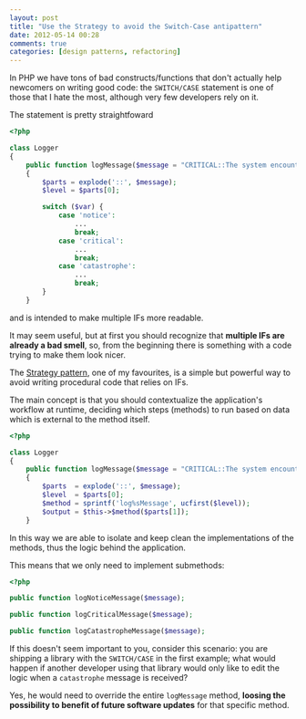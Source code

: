 ```yaml
---
layout: post
title: "Use the Strategy to avoid the Switch-Case antipattern"
date: 2012-05-14 00:28
comments: true
categories: [design patterns, refactoring]
---
```


In PHP we have tons of bad constructs/functions that don't actually
help newcomers on writing good code: the `SWITCH/CASE` statement is one
of those that I hate the most, although very few developers rely on
it.
<!-- more -->

The statement is pretty straightfoward

``` php Simple SWITCH/CASE statement
<?php

class Logger
{
	public function logMessage($message = "CRITICAL::The system encountered a problem")
	{
		$parts = explode('::', $message);
		$level = $parts[0];

		switch ($var) {
		    case 'notice':
		        ...
		        break;
		    case 'critical':
		        ...
		        break;
		    case 'catastrophe':
		        ...
		        break;
		}
	}
```

and is intended to make multiple IFs more readable.

It may seem useful, but at first you should recognize that **multiple
IFs are already a bad smell**, so, from the beginning there is something
with a code trying to make them look nicer.

The [Strategy pattern](http://en.wikipedia.org/wiki/Strategy_pattern),
one of my favourites, is a simple but powerful way to avoid writing
procedural code that relies on IFs.

The main concept is that you should contextualize the application's
workflow at runtime, deciding which steps (methods) to run based on
data which is external to the method itself.

``` php silly implementation of Strategy
<?php

class Logger
{
	public function logMessage($message = "CRITICAL::The system encountered a problem")
	{
		$parts 	= explode('::', $message);
		$level 	= $parts[0];
		$method = sprintf('log%sMessage', ucfirst($level));
		$output = $this->$method($parts[1]);
	}

```

In this way we are able to isolate and keep clean the implementations
of the methods, thus the logic behind the application.

This means that we only need to implement submethods:

``` php
<?php

public function logNoticeMessage($message);

public function logCriticalMessage($message);

public function logCatastropheMessage($message);
```

If this doesn't seem important to you, consider this scenario:
you are shipping a library with the `SWITCH/CASE` in the first example;
what would happen if another developer using that library would only
like to edit the logic when a `catastrophe` message is received?

Yes, he would need to override the entire `logMessage` method,
**loosing the possibility to benefit of future software updates**
for that specific method.